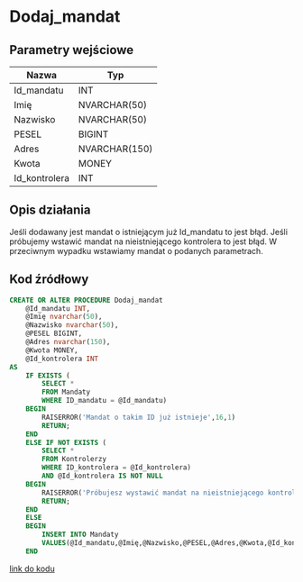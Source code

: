 # Dodaj_mandat

## Parametry wejściowe

| Nazwa               | Typ          |
| ------------------- | ------------ |
| Id_mandatu          | INT          |
| Imię                | NVARCHAR(50) |
| Nazwisko            | NVARCHAR(50) |
| PESEL               | BIGINT       |
| Adres               | NVARCHAR(150)|
| Kwota               | MONEY        |
| Id_kontrolera       | INT          |

## Opis działania

Jeśli dodawany jest mandat o istniejącym już Id_mandatu to jest błąd.
Jeśli próbujemy wstawić mandat na nieistniejącego kontrolera to jest błąd.
W przeciwnym wypadku wstawiamy mandat o podanych parametrach.

## Kod źródłowy

```sql
CREATE OR ALTER PROCEDURE Dodaj_mandat	
	@Id_mandatu INT,
	@Imię nvarchar(50),
	@Nazwisko nvarchar(50),
	@PESEL BIGINT,
	@Adres nvarchar(150),
	@Kwota MONEY,
	@Id_kontrolera INT
AS
	IF EXISTS (
		SELECT *
		FROM Mandaty
		WHERE ID_mandatu = @Id_mandatu)
	BEGIN
		RAISERROR('Mandat o takim ID już istnieje',16,1)
		RETURN;
	END
	ELSE IF NOT EXISTS (
		SELECT * 		
		FROM Kontrolerzy
		WHERE ID_kontrolera = @Id_kontrolera)
		AND @Id_kontrolera IS NOT NULL
	BEGIN
		RAISERROR('Próbujesz wystawić mandat na nieistniejącego kontrolera',16,2)
		RETURN;
	END
	ELSE
	BEGIN
		INSERT INTO Mandaty
		VALUES(@Id_mandatu,@Imię,@Nazwisko,@PESEL,@Adres,@Kwota,@Id_kontrolera,NULL)
	END
```

[link do kodu](../../procs/Dodaj_mandat.sql)
